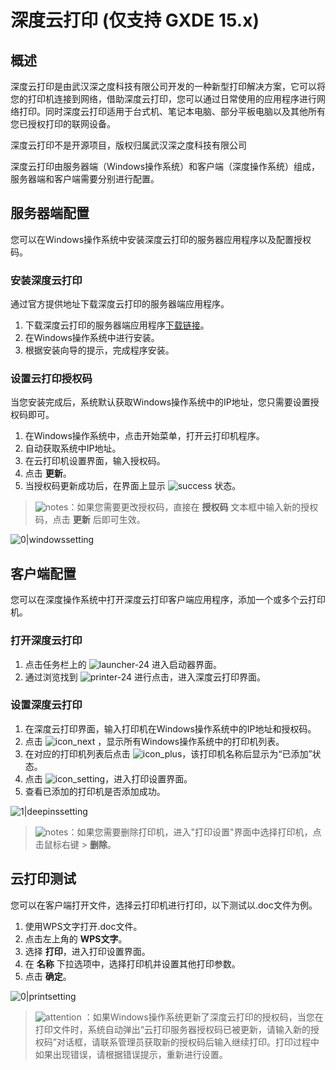 #  深度云打印 (仅支持 GXDE 15.x)

## 概述

深度云打印是由武汉深之度科技有限公司开发的一种新型打印解决方案，它可以将您的打印机连接到网络，借助深度云打印，您可以通过日常使用的应用程序进行网络打印。同时深度云打印适用于台式机、笔记本电脑、部分平板电脑以及其他所有您已授权打印的联网设备。

深度云打印不是开源项目，版权归属武汉深之度科技有限公司

深度云打印由服务器端（Windows操作系统）和客户端（深度操作系统）组成，服务器端和客户端需要分别进行配置。

## 服务器端配置

您可以在Windows操作系统中安装深度云打印的服务器应用程序以及配置授权码。

### 安装深度云打印

通过官方提供地址下载深度云打印的服务器端应用程序。

1. 下载深度云打印的服务器端应用程序[下载链接](https://shenmo.lanzoul.com/irKKh2bmxekd)。
2. 在Windows操作系统中进行安装。
3. 根据安装向导的提示，完成程序安装。

### 设置云打印授权码

当您安装完成后，系统默认获取Windows操作系统中的IP地址，您只需要设置授权码即可。

1. 在Windows操作系统中，点击开始菜单，打开云打印机程序。
2. 自动获取系统中IP地址。
3. 在云打印机设置界面，输入授权码。
4. 点击 **更新**。
5. 当授权码更新成功后，在界面上显示 ![success](/apps/deepin-cloud-print/zh_CN/icon/icon_success.png) 状态。

> ![notes](/apps/deepin-cloud-print/zh_CN/icon/notes.png)：如果您需要更改授权码，直接在 **授权码** 文本框中输入新的授权码，点击 **更新** 后即可生效。

 ![0|windowssetting](/apps/deepin-cloud-print/zh_CN/jpg/windowssetting.jpg)

## 客户端配置

您可以在深度操作系统中打开深度云打印客户端应用程序，添加一个或多个云打印机。

### 打开深度云打印

1. 点击任务栏上的 ![launcher-24](/apps/deepin-cloud-print/zh_CN/icon/launcher-24.png) 进入启动器界面。
2. 通过浏览找到 ![printer-24](/apps/deepin-cloud-print/zh_CN/icon/printer-24.png) 进行点击，进入深度云打印界面。

### 设置深度云打印

1. 在深度云打印界面，输入打印机在Windows操作系统中的IP地址和授权码。
2. 点击 ![icon_next](/apps/deepin-cloud-print/zh_CN/icon/icon_next.png) ，显示所有Windows操作系统中的打印机列表。
3. 在对应的打印机列表后点击 ![icon_plus](/apps/deepin-cloud-print/zh_CN/icon/icon_plus.png)，该打印机名称后显示为“已添加”状态。
4. 点击 ![icon_setting](/apps/deepin-cloud-print/zh_CN/icon/icon_setting.png)，进入打印设置界面。
5. 查看已添加的打印机是否添加成功。

 ![1|deepinssetting](/apps/deepin-cloud-print/zh_CN/jpg/deepinssetting.png)

> ![notes](/apps/deepin-cloud-print/zh_CN/icon/notes.png)：如果您需要删除打印机，进入"打印设置"界面中选择打印机，点击鼠标右键 > **删除**。

## 云打印测试

您可以在客户端打开文件，选择云打印机进行打印，以下测试以.doc文件为例。

1. 使用WPS文字打开.doc文件。
2. 点击左上角的 **WPS文字**。
3. 选择 **打印**，进入打印设置界面。
4. 在 **名称** 下拉选项中，选择打印机并设置其他打印参数。
5. 点击 **确定**。

 ![0|printsetting](/apps/deepin-cloud-print/zh_CN/jpg/printsetting.jpg)

> ![attention](/apps/deepin-cloud-print/zh_CN/icon/attention.png) ：如果Windows操作系统更新了深度云打印的授权码，当您在打印文件时，系统自动弹出“云打印服务器授权码已被更新，请输入新的授权码”对话框，请联系管理员获取新的授权码后输入继续打印。打印过程中如果出现错误，请根据错误提示，重新进行设置。
